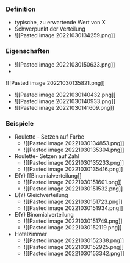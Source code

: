 ### Definition
+ typische, zu erwartende Wert von X
+ Schwerpunkt der Verteilung
+ ![[Pasted image 20221030134259.png]]

### Eigenschaften
+ ![[Pasted image 20221030150633.png]]
+ 
![[Pasted image 20221030135821.png]]
+ ![[Pasted image 20221030140432.png]]
+ ![[Pasted image 20221030140933.png]]
+ ![[Pasted image 20221030141609.png]]


### Beispiele
+ Roulette - Setzen auf Farbe
	+ ![[Pasted image 20221030134853.png]]
	+ ![[Pasted image 20221030135304.png]]
+ Roulette- Setzen auf Zahl
	+ ![[Pasted image 20221030135233.png]]
	+ ![[Pasted image 20221030135416.png]]
+ E(Y) [[Binomialverteilung]]
	+ ![[Pasted image 20221030151601.png]]
	+ ![[Pasted image 20221030151532.png]]
+ E(Y) Gleichverteilung
	+ ![[Pasted image 20221030151723.png]]
	+ ![[Pasted image 20221030151934.png]]
+ E(Y) Binomialverteilung
	+ ![[Pasted image 20221030151749.png]]
	+ ![[Pasted image 20221030152119.png]]
+ Hotelzimmer
	+ ![[Pasted image 20221030152338.png]]
	+ ![[Pasted image 20221030152925.png]]
	+ ![[Pasted image 20221030153342.png]]

